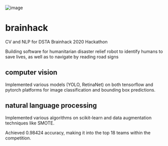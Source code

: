 ![image](https://user-images.githubusercontent.com/77097236/103881124-fbc32c80-5114-11eb-87e0-47804b7fe098.png)

# brainhack
CV and NLP for DSTA Brainhack 2020 Hackathon

Building software for humanitarian disaster relief robot to identify humans to save lives, as well as to navigate by reading road signs

## computer vision
Implemented various models (YOLO, RetinaNet) on both tensorflow and pytorch platforms for image classification and bounding box predictions.

## natural language processing
Implemented various algorithms on scikit-learn and data augmentation techniques like SMOTE. 

Achieved 0.98424 accuracy, making it into the top 18 teams within the competition.
